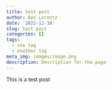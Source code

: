 ```yaml
---
title: test post
author: Ben Lorentz
date: '2022-12-16'
slug: test-post
categories: []
tags:
  - one tag
  - another tag
meta_img: images/image.png
description: Description for the page
---
```


This is a test post